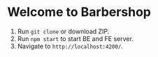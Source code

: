
# Welcome to Barbershop

1. Run `git clone` or download ZIP.
2. Run `npm start` to start BE and FE server. 
3. Navigate to `http://localhost:4200/`. 
